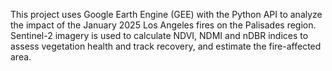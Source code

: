 This project uses Google Earth Engine (GEE) with the Python API to analyze the impact of the January 2025 Los Angeles fires on the Palisades region. Sentinel-2 imagery is used to calculate NDVI, NDMI and nDBR indices to assess vegetation health and track recovery, and estimate the fire-affected area.
